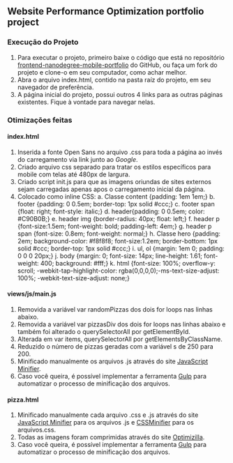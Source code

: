 ## Website Performance Optimization portfolio project

### Execução do Projeto
1. Para executar o projeto, primeiro baixe o código que está no repositório [frontend-nanodegree-mobile-portfolio](https://github.com/felipelcaetano/frontend-nanodegree-mobile-portfolio) do GitHub, ou faça um fork do projeto e clone-o em seu computador, como achar melhor.
2. Abra o arquivo index.html, contido na pasta raíz do projeto, em seu navegador de preferência.
3. A página inicial do projeto, possui outros 4 links para as outras páginas existentes. Fique à vontade para navegar nelas.

### Otimizações feitas

#### index.html

1. Inserida a fonte Open Sans no arquivo .css para toda a página ao invés do carregamento via link junto ao *Google*. 
2. Criado arquivo css separado para tratar os estilos específicos para mobile com telas até 480px de largura.
3. Criado script init.js para que as imagens oriundas de sites externos sejam carregadas apenas apos o carregamento inicial da página.
4. Colocado como inline CSS: 
    a. Classe content {padding: 1em 1em;}
    b. footer {padding: 0 0.5em; border-top: 1px solid #ccc;}
    c. footer span {float: right; font-style: italic;}
    d. header{padding: 0 0.5em; color: #C90B0B;}
    e. header img {border-radius: 40px; float: left;}
    f. header p {font-size:1.5em; font-weight: bold; padding-left: 4em;}
    g. header p span {font-size: 0.8em; font-weight: normal;}
    h. Classe hero {padding: 2em; background-color: #f8f8f8; font-size:1.2em;               border-bottom: 1px solid #ccc; border-top: 1px solid #ccc;}
    i. ul, ol {margin: 1em 0; padding: 0 0 0 20px;}
    j. body {margin: 0; font-size: 14px; line-height: 1.61; font-weight: 400;
        background: #fff;}
    k. html {font-size: 100%; overflow-y: scroll; 
        -webkit-tap-highlight-color: rgba(0,0,0,0);-ms-text-size-adjust: 100%;
        -webkit-text-size-adjust: none;}

#### views/js/main.js

1.  Removida a variável var randomPizzas dos dois for loops nas linhas abaixo.
2.  Removida a variável var pizzasDiv dos dois for loops nas linhas abaixo e também foi alterado o querySelectorAll por getElementById.
3.  Alterada em var items, querySelectorAll por getElementsByClassName.
4.  Reduzido o número de pizzas geradas com a variável s de 250 para 200.
5.  Minificado manualmente os arquivos .js através do site [JavaScript Minifier](https://javascript-minifier.com/).
6.  Caso você queira, é possível implementar a ferramenta [Gulp](https://gulpjs.com/) para automatizar o processo de minificação dos arquivos.

#### pizza.html
1. Minificado manualmente cada arquivo .css e .js através do site [JavaScript Minifier](https://javascript-minifier.com/) para os arquivos .js e [CSSMinifier](https://cssminifier.com/) para os arquivos.css.
2. Todas as imagens foram comprimidas através do site [Optimizilla](http://optimizilla.com/).
3.  Caso você queira, é possível implementar a ferramenta [Gulp](https://gulpjs.com/) para automatizar o processo de minificação dos arquivos.